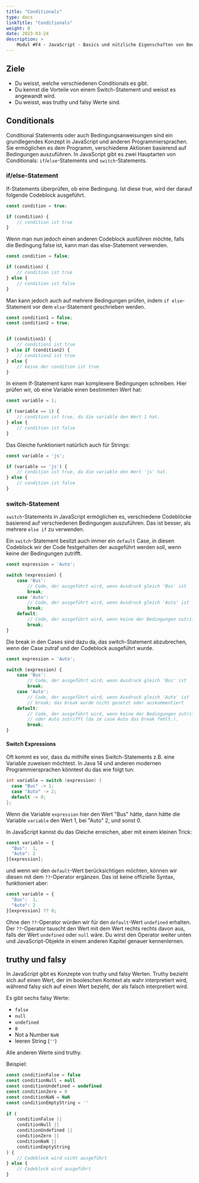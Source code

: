 ```yaml
---
title: "Conditionals"
type: docs
linkTitle: "Conditionals"
weight: 8
date: 2023-03-24
description: >
    Modul #F4 - JavaScript - Basics und nützliche Eigenschaften von Bedingungen.
---
```


## Ziele
* Du weisst, welche verschiedenen Conditionals es gibt.
* Du kennst die Vorteile von einem Switch-Statement und weisst es angewandt wird.
* Du weisst, was truthy und falsy Werte sind.


## Conditionals
Conditional Statements oder auch Bedingungsanweisungen sind ein grundlegendes Konzept in JavaScript und anderen Programmiersprachen. Sie ermöglichen es dem Programm, verschiedene Aktionen basierend auf Bedingungen auszuführen. In JavaScript gibt es zwei Hauptarten von Conditionals: `if`/`else`-Statements und `switch`-Statements.


### if/else-Statement
If-Statements überprüfen, ob eine Bedingung. Ist diese true, wird der darauf folgende Codeblock ausgeführt.
```javascript
const condition = true;

if (condition) {
    // condition ist true
}
```

Wenn man nun jedoch einen anderen Codeblock ausführen möchte, falls die Bedingung false ist, kann man das else-Statement verwenden.
```javascript
const condition = false;

if (condition) {
    // condition ist true
} else {
    // condition ist false
}
```

Man kann jedoch auch auf mehrere Bedingungen prüfen, indem `if else`-Statement vor dem `else`-Statement geschrieben werden.
```javascript
const condition1 = false;
const condition2 = true;


if (condition1) {
    // condition1 ist true
} else if (condition2) {
    // condition2 ist true
} else {
    // keine der condition ist true
}
```

In einem If-Statement kann man komplexere Bedingungen schreiben. Hier prüfen wir, ob eine Variable einen bestimmten Wert hat:

```javascript
const variable = 1;

if (variable == 1) {
    // condition ist true, da die variable den Wert 1 hat.
} else {
    // condition ist false
}
```

Das Gleiche funktioniert natürlich auch für Strings:

```javascript
const variable = 'js';

if (variable == 'js') {
    // condition ist true, da die variable den Wert 'js' hat.
} else {
    // condition ist false
}
```

### switch-Statement
`switch`-Statements in JavaScript ermöglichen es, verschiedene Codeblöcke basierend auf verschiedenen Bedingungen auszuführen. Das ist besser, als mehrere `else if` zu verwenden. 

Ein `switch`-Statement besitzt auch immer ein `default` Case, in diesen Codeblock wir der Code festgehalten der ausgeführt werden soll, wenn keine der Bedingungen zutrifft. 

```javascript
const expression = 'Auto';

switch (expression) {
    case 'Bus':
        // Code, der ausgeführt wird, wenn Ausdruck gleich 'Bus' ist
        break;
    case 'Auto':
        // Code, der ausgeführt wird, wenn Ausdruck gleich 'Auto' ist
        break;
    default:
        // Code, der ausgeführt wird, wenn keine der Bedingungen zutrifft
        break;
}
```

Die break in den Cases sind dazu da, das switch-Statement abzubrechen, wenn der Case zutraf und der Codeblock ausgeführt wurde.
```javascript
const expression = 'Auto';

switch (expression) {
    case 'Bus':
        // Code, der ausgeführt wird, wenn Ausdruck gleich 'Bus' ist
        break;
    case 'Auto':
        // Code, der ausgeführt wird, wenn Ausdruck gleich 'Auto' ist
        // break; das break wurde nicht gesetzt oder auskommentiert
    default:
        // Code, der ausgeführt wird, wenn keine der Bedingungen zutrifft 
        // oder Auto zutrifft (da im case Auto das break fehlt.).
        break;
}
```

#### Switch Expressions

Oft kommt es vor, dass du mithilfe eines Switch-Statements z.B. eine Variable zuweisen möchtest. In Java 14 und anderen modernen Programmiersprachen könntest du das wie folgt tun:

```java
int variable = switch (expression) {
  case "Bus" -> 1;
  case "Auto" -> 2;
  default -> 0;
};
```

Wenn die Variable `expression` hier den Wert "Bus" hätte, dann hätte die Variable `variable` den Wert 1, bei "Auto" 2, und sonst 0.

In JavaScript kannst du das Gleiche erreichen, aber mit einem kleinen Trick:

```javascript
const variable = {
  "Bus":  1,
  "Auto": 2
}[expression];
```

und wenn wir den `default`-Wert berücksichtigen möchten, können wir diesen mit dem `??`-Operator ergänzen. Das ist keine offizielle Syntax, funktioniert aber:

```javascript
const variable = {
  "Bus":  1,
  "Auto": 2
}[expression] ?? 0;
```

Ohne den `??`-Operator würden wir für den `default`-Wert `undefined` erhalten. Der `??`-Operator tauscht den Wert mit dem Wert rechts rechts davon aus, falls der Wert `undefined` oder `null` wäre. Du wirst den Operator weiter unten und JavaScript-Objekte in einem anderen Kapitel genauer kennenlernen.




## truthy und falsy
In JavaScript gibt es Konzepte von truthy und falsy Werten. Truthy bezieht sich auf einen Wert, der im booleschen Kontext als wahr interpretiert wird, während falsy sich auf einen Wert bezieht, der als falsch interpretiert wird.

Es gibt sechs falsy Werte: 
* `false`
* `null`
* `undefined`
* `0`
* Not a Number `NaN`
* leeren String (`''`)

Alle anderen Werte sind truthy.

Beispiel:
```javascript
const conditionFalse = false 
const conditionNull = null
const conditionUndefined = undefined
const conditionZero = 0
const conditionNaN = NaN
const conditionEmptyString = ''
    
if (
    conditionFalse || 
    conditionNull || 
    conditionUndefined || 
    conditionZero || 
    conditionNaN || 
    conditionEmptyString
) {
    // Codeblock wird nicht ausgeführt
} else {
    // Codeblock wird ausgeführt
}
```